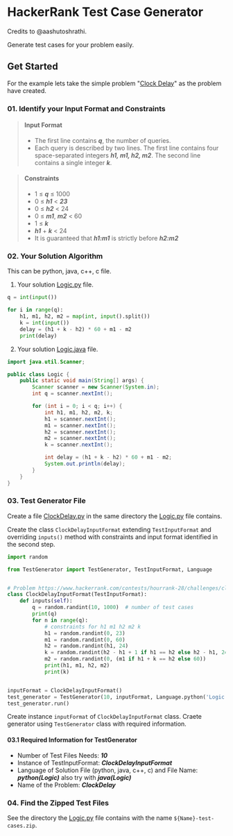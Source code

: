 # HackerRank Test Case Generator
Credits to @aashutoshrathi.

Generate test cases for your problem easily.

## Get Started
For the example lets take the simple problem "[Clock Delay](https://www.hackerrank.com/contests/hourrank-28/challenges/clock-delay)" as the problem have created.

### 01. Identify your Input Format and Constraints
> #### Input Format
> - The first line contains ***q***, the number of queries.
> - Each query is described by two lines. The first line contains four space-separated integers ***h1, m1, h2, m2***. The second line contains a single integer ***k***.

> #### Constraints
> - 1 ≤ ***q*** ≤ 1000
> - 0 ≤ ***h1*** < ***23***
> - 0 ≤ ***h2*** < 24
> - 0 ≤ ***m1***, ***m2*** < 60
> - 1 ≤ ***k***
> - ***h1*** + ***k*** < 24
> - It is guaranteed that ***h1:m1*** is strictly before ***h2:m2***

### 02. Your Solution Algorithm
This can be python, java, c++, c file.
1. Your solution [Logic.py](src/example/Logic.py) file. 
```py
q = int(input())

for i in range(q):
    h1, m1, h2, m2 = map(int, input().split())
    k = int(input())
    delay = (h1 + k - h2) * 60 + m1 - m2
    print(delay)
```
2. Your solution [Logic.java](src/example/Logic.java) file.
```java
import java.util.Scanner;

public class Logic {
    public static void main(String[] args) {
        Scanner scanner = new Scanner(System.in);
        int q = scanner.nextInt();

        for (int i = 0; i < q; i++) {
            int h1, m1, h2, m2, k;
            h1 = scanner.nextInt();
            m1 = scanner.nextInt();
            h2 = scanner.nextInt();
            m2 = scanner.nextInt();
            k = scanner.nextInt();

            int delay = (h1 + k - h2) * 60 + m1 - m2;
            System.out.println(delay);
        }
    }
}
```

### 03. Test Generator File
Create a file [ClockDelay.py](src/example/ClockDelay.py) in the same directory the [Logic.py](src/example/Logic.py) file contains.

Create the class `ClockDelayInputFormat` extending `TestInputFormat` and overriding `inputs()` method with constraints and input format identified in the second step.
```py
import random

from TestGenerator import TestGenerator, TestInputFormat, Language


# Problem https://www.hackerrank.com/contests/hourrank-28/challenges/clock-delay
class ClockDelayInputFormat(TestInputFormat):
    def inputs(self):
        q = random.randint(10, 1000)  # number of test cases
        print(q)
        for n in range(q):
            # constraints for h1 m1 h2 m2 k
            h1 = random.randint(0, 23)
            m1 = random.randint(0, 60)
            h2 = random.randint(h1, 24)
            k = random.randint(h2 - h1 + 1 if h1 == h2 else h2 - h1, 24 - h1)
            m2 = random.randint(0, (m1 if h1 + k == h2 else 60))
            print(h1, m1, h2, m2)
            print(k)


inputFormat = ClockDelayInputFormat()
test_generator = TestGenerator(10, inputFormat, Language.python('Logic'), "ClockDelay")
test_generator.run()
```

Create instance `inputFormat` of `ClockDelayInputFormat` class. Craete generator using `TestGenerator` class with required information.

#### 03.1 Required Information for TestGenerator
- Number of Test Files Needs: ***10***
- Instance of TestInputFormat: ***ClockDelayInputFormat***
- Language of Solution File (python, java, c++, c) and File Name: ***python(Logic)*** also try with ***java(Logic)***
- Name of the Problem: ***ClockDelay***

### 04. Find the Zipped Test Files
See the directory the [Logic.py](src/example/Logic.py) file contains with the name `${Name}-test-cases.zip`.